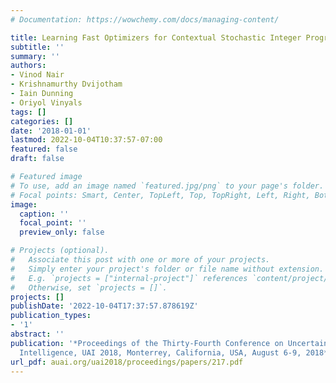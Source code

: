 ```yaml
---
# Documentation: https://wowchemy.com/docs/managing-content/

title: Learning Fast Optimizers for Contextual Stochastic Integer Programs
subtitle: ''
summary: ''
authors:
- Vinod Nair
- Krishnamurthy Dvijotham
- Iain Dunning
- Oriyol Vinyals
tags: []
categories: []
date: '2018-01-01'
lastmod: 2022-10-04T10:37:57-07:00
featured: false
draft: false

# Featured image
# To use, add an image named `featured.jpg/png` to your page's folder.
# Focal points: Smart, Center, TopLeft, Top, TopRight, Left, Right, BottomLeft, Bottom, BottomRight.
image:
  caption: ''
  focal_point: ''
  preview_only: false

# Projects (optional).
#   Associate this post with one or more of your projects.
#   Simply enter your project's folder or file name without extension.
#   E.g. `projects = ["internal-project"]` references `content/project/deep-learning/index.md`.
#   Otherwise, set `projects = []`.
projects: []
publishDate: '2022-10-04T17:37:57.878619Z'
publication_types:
- '1'
abstract: ''
publication: '*Proceedings of the Thirty-Fourth Conference on Uncertainty in Artificial
  Intelligence, UAI 2018, Monterrey, California, USA, August 6-9, 2018*'
url_pdf: auai.org/uai2018/proceedings/papers/217.pdf
---
```


